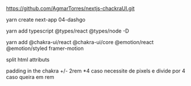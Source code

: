 https://github.com/AgmarTorres/nextjs-chackraUI.git

yarn create next-app 04-dashgo

yarn add typescript @types/react @types/node -D

yarn add @chakra-ui/react @chakra-ui/core @emotion/react @emotion/styled framer-motion

split html attributs

padding in the chakra +/- 2rem \*4 caso necessite de pixels e divide por 4 caso queira em rem
